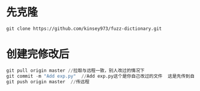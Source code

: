# 先克隆

````
git clone https://github.com/kinsey973/fuzz-dictionary.git
````



# 创建完修改后

```python
git pull origin master //拉取与远程一致，别人改过的情况下
git commit -m "Add exp.py"  //Add exp.py这个是你自己改过的文件  这是先传到自己本地的仓库
git push origin master  //传远程
```



